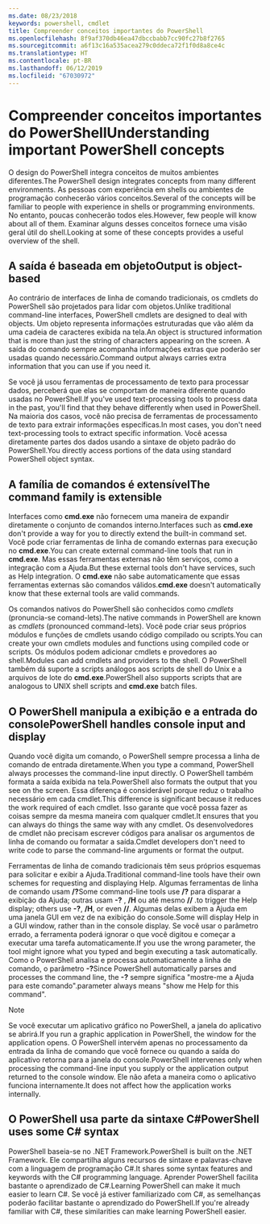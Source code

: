 ```yaml
---
ms.date: 08/23/2018
keywords: powershell, cmdlet
title: Compreender conceitos importantes do PowerShell
ms.openlocfilehash: 8f9af370db46ea47dbccbabb7cc90fc27b8f2765
ms.sourcegitcommit: a6f13c16a535acea279c0ddeca72f1f0d8a8ce4c
ms.translationtype: HT
ms.contentlocale: pt-BR
ms.lasthandoff: 06/12/2019
ms.locfileid: "67030972"
---
```

# <a name="understanding-important-powershell-concepts"></a><span data-ttu-id="3c944-103">Compreender conceitos importantes do PowerShell</span><span class="sxs-lookup"><span data-stu-id="3c944-103">Understanding important PowerShell concepts</span></span>

<span data-ttu-id="3c944-104">O design do PowerShell integra conceitos de muitos ambientes diferentes.</span><span class="sxs-lookup"><span data-stu-id="3c944-104">The PowerShell design integrates concepts from many different environments.</span></span> <span data-ttu-id="3c944-105">As pessoas com experiência em shells ou ambientes de programação conhecerão vários conceitos.</span><span class="sxs-lookup"><span data-stu-id="3c944-105">Several of the concepts will be familiar to people with experience in shells or programming environments.</span></span> <span data-ttu-id="3c944-106">No entanto, poucas conhecerão todos eles.</span><span class="sxs-lookup"><span data-stu-id="3c944-106">However, few people will know about all of them.</span></span> <span data-ttu-id="3c944-107">Examinar alguns desses conceitos fornece uma visão geral útil do shell.</span><span class="sxs-lookup"><span data-stu-id="3c944-107">Looking at some of these concepts provides a useful overview of the shell.</span></span>

## <a name="output-is-object-based"></a><span data-ttu-id="3c944-108">A saída é baseada em objeto</span><span class="sxs-lookup"><span data-stu-id="3c944-108">Output is object-based</span></span>

<span data-ttu-id="3c944-109">Ao contrário de interfaces de linha de comando tradicionais, os cmdlets do PowerShell são projetados para lidar com objetos.</span><span class="sxs-lookup"><span data-stu-id="3c944-109">Unlike traditional command-line interfaces, PowerShell cmdlets are designed to deal with objects.</span></span>
<span data-ttu-id="3c944-110">Um objeto representa informações estruturadas que vão além da uma cadeia de caracteres exibida na tela.</span><span class="sxs-lookup"><span data-stu-id="3c944-110">An object is structured information that is more than just the string of characters appearing on the screen.</span></span> <span data-ttu-id="3c944-111">A saída do comando sempre acompanha informações extras que poderão ser usadas quando necessário.</span><span class="sxs-lookup"><span data-stu-id="3c944-111">Command output always carries extra information that you can use if you need it.</span></span>

<span data-ttu-id="3c944-112">Se você já usou ferramentas de processamento de texto para processar dados, perceberá que elas se comportam de maneira diferente quando usadas no PowerShell.</span><span class="sxs-lookup"><span data-stu-id="3c944-112">If you've used text-processing tools to process data in the past, you'll find that they behave differently when used in PowerShell.</span></span> <span data-ttu-id="3c944-113">Na maioria dos casos, você não precisa de ferramentas de processamento de texto para extrair informações específicas.</span><span class="sxs-lookup"><span data-stu-id="3c944-113">In most cases, you don't need text-processing tools to extract specific information.</span></span> <span data-ttu-id="3c944-114">Você acessa diretamente partes dos dados usando a sintaxe de objeto padrão do PowerShell.</span><span class="sxs-lookup"><span data-stu-id="3c944-114">You directly access portions of the data using standard PowerShell object syntax.</span></span>

## <a name="the-command-family-is-extensible"></a><span data-ttu-id="3c944-115">A família de comandos é extensível</span><span class="sxs-lookup"><span data-stu-id="3c944-115">The command family is extensible</span></span>

<span data-ttu-id="3c944-116">Interfaces como **cmd.exe** não fornecem uma maneira de expandir diretamente o conjunto de comandos interno.</span><span class="sxs-lookup"><span data-stu-id="3c944-116">Interfaces such as **cmd.exe** don't provide a way for you to directly extend the built-in command set.</span></span> <span data-ttu-id="3c944-117">Você pode criar ferramentas de linha de comando externas para execução no **cmd.exe**.</span><span class="sxs-lookup"><span data-stu-id="3c944-117">You can create external command-line tools that run in **cmd.exe**.</span></span> <span data-ttu-id="3c944-118">Mas essas ferramentas externas não têm serviços, como a integração com a Ajuda.</span><span class="sxs-lookup"><span data-stu-id="3c944-118">But these external tools don't have services, such as Help integration.</span></span> <span data-ttu-id="3c944-119">O **cmd.exe** não sabe automaticamente que essas ferramentas externas são comandos válidos.</span><span class="sxs-lookup"><span data-stu-id="3c944-119">**cmd.exe** doesn't automatically know that these external tools are valid commands.</span></span>

<span data-ttu-id="3c944-120">Os comandos nativos do PowerShell são conhecidos como *cmdlets* (pronuncia-se comand-lets).</span><span class="sxs-lookup"><span data-stu-id="3c944-120">The native commands in PowerShell are known as *cmdlets* (pronounced command-lets).</span></span> <span data-ttu-id="3c944-121">Você pode criar seus próprios módulos e funções de cmdlets usando código compilado ou scripts.</span><span class="sxs-lookup"><span data-stu-id="3c944-121">You can create your own cmdlets modules and functions using compiled code or scripts.</span></span> <span data-ttu-id="3c944-122">Os módulos podem adicionar cmdlets e provedores ao shell.</span><span class="sxs-lookup"><span data-stu-id="3c944-122">Modules can add cmdlets and providers to the shell.</span></span> <span data-ttu-id="3c944-123">O PowerShell também dá suporte a scripts análogos aos scripts de shell do Unix e a arquivos de lote do **cmd.exe**.</span><span class="sxs-lookup"><span data-stu-id="3c944-123">PowerShell also supports scripts that are analogous to UNIX shell scripts and **cmd.exe** batch files.</span></span>

## <a name="powershell-handles-console-input-and-display"></a><span data-ttu-id="3c944-124">O PowerShell manipula a exibição e a entrada do console</span><span class="sxs-lookup"><span data-stu-id="3c944-124">PowerShell handles console input and display</span></span>

<span data-ttu-id="3c944-125">Quando você digita um comando, o PowerShell sempre processa a linha de comando de entrada diretamente.</span><span class="sxs-lookup"><span data-stu-id="3c944-125">When you type a command, PowerShell always processes the command-line input directly.</span></span> <span data-ttu-id="3c944-126">O PowerShell também formata a saída exibida na tela.</span><span class="sxs-lookup"><span data-stu-id="3c944-126">PowerShell also formats the output that you see on the screen.</span></span> <span data-ttu-id="3c944-127">Essa diferença é considerável porque reduz o trabalho necessário em cada cmdlet.</span><span class="sxs-lookup"><span data-stu-id="3c944-127">This difference is significant because it reduces the work required of each cmdlet.</span></span> <span data-ttu-id="3c944-128">Isso garante que você possa fazer as coisas sempre da mesma maneira com qualquer cmdlet.</span><span class="sxs-lookup"><span data-stu-id="3c944-128">It ensures that you can always do things the same way with any cmdlet.</span></span> <span data-ttu-id="3c944-129">Os desenvolvedores de cmdlet não precisam escrever códigos para analisar os argumentos de linha de comando ou formatar a saída.</span><span class="sxs-lookup"><span data-stu-id="3c944-129">Cmdlet developers don't need to write code to parse the command-line arguments or format the output.</span></span>

<span data-ttu-id="3c944-130">Ferramentas de linha de comando tradicionais têm seus próprios esquemas para solicitar e exibir a Ajuda.</span><span class="sxs-lookup"><span data-stu-id="3c944-130">Traditional command-line tools have their own schemes for requesting and displaying Help.</span></span> <span data-ttu-id="3c944-131">Algumas ferramentas de linha de comando usam **/?**</span><span class="sxs-lookup"><span data-stu-id="3c944-131">Some command-line tools use **/?**</span></span> <span data-ttu-id="3c944-132">para disparar a exibição da Ajuda; outras usam **-?** , **/H** ou até mesmo **//** .</span><span class="sxs-lookup"><span data-stu-id="3c944-132">to trigger the Help display; others use **-?**, **/H**, or even **//**.</span></span> <span data-ttu-id="3c944-133">Algumas delas exibem a Ajuda em uma janela GUI em vez de na exibição do console.</span><span class="sxs-lookup"><span data-stu-id="3c944-133">Some will display Help in a GUI window, rather than in the console display.</span></span> <span data-ttu-id="3c944-134">Se você usar o parâmetro errado, a ferramenta poderá ignorar o que você digitou e começar a executar uma tarefa automaticamente.</span><span class="sxs-lookup"><span data-stu-id="3c944-134">If you use the wrong parameter, the tool might ignore what you typed and begin executing a task automatically.</span></span>
<span data-ttu-id="3c944-135">Como o PowerShell analisa e processa automaticamente a linha de comando, o parâmetro **-?**</span><span class="sxs-lookup"><span data-stu-id="3c944-135">Since PowerShell automatically parses and processes the command line, the **-?**</span></span> <span data-ttu-id="3c944-136">sempre significa "mostre-me a Ajuda para este comando".</span><span class="sxs-lookup"><span data-stu-id="3c944-136">parameter always means "show me Help for this command".</span></span>

> [!NOTE]
> <span data-ttu-id="3c944-137">Se você executar um aplicativo gráfico no PowerShell, a janela do aplicativo se abrirá.</span><span class="sxs-lookup"><span data-stu-id="3c944-137">If you run a graphic application in PowerShell, the window for the application opens.</span></span>
> <span data-ttu-id="3c944-138">O PowerShell intervém apenas no processamento da entrada da linha de comando que você fornece ou quando a saída do aplicativo retorna para a janela do console.</span><span class="sxs-lookup"><span data-stu-id="3c944-138">PowerShell intervenes only when processing the command-line input you supply or the application output returned to the console window.</span></span> <span data-ttu-id="3c944-139">Ele não afeta a maneira como o aplicativo funciona internamente.</span><span class="sxs-lookup"><span data-stu-id="3c944-139">It does not affect how the application works internally.</span></span>

## <a name="powershell-uses-some-c-syntax"></a><span data-ttu-id="3c944-140">O PowerShell usa parte da sintaxe C#</span><span class="sxs-lookup"><span data-stu-id="3c944-140">PowerShell uses some C# syntax</span></span>

<span data-ttu-id="3c944-141">PowerShell baseia-se no .NET Framework.</span><span class="sxs-lookup"><span data-stu-id="3c944-141">PowerShell is built on the .NET Framework.</span></span> <span data-ttu-id="3c944-142">Ele compartilha alguns recursos de sintaxe e palavras-chave com a linguagem de programação C#.</span><span class="sxs-lookup"><span data-stu-id="3c944-142">It shares some syntax features and keywords with the C# programming language.</span></span> <span data-ttu-id="3c944-143">Aprender PowerShell facilita bastante o aprendizado de C#.</span><span class="sxs-lookup"><span data-stu-id="3c944-143">Learning PowerShell can make it much easier to learn C#.</span></span> <span data-ttu-id="3c944-144">Se você já estiver familiarizado com C#, as semelhanças poderão facilitar bastante o aprendizado do PowerShell.</span><span class="sxs-lookup"><span data-stu-id="3c944-144">If you're already familiar with C#, these similarities can make learning PowerShell easier.</span></span>
